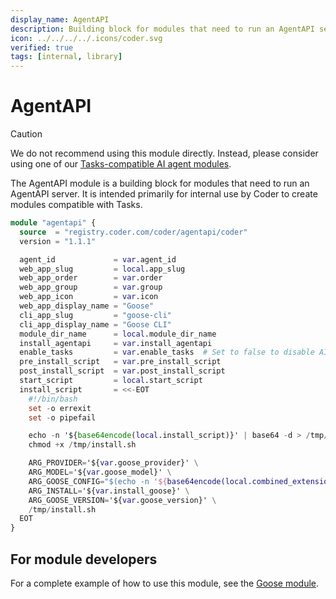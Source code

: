 ```yaml
---
display_name: AgentAPI
description: Building block for modules that need to run an AgentAPI server
icon: ../../../../.icons/coder.svg
verified: true
tags: [internal, library]
---
```


# AgentAPI

> [!CAUTION]
> We do not recommend using this module directly. Instead, please consider using one of our [Tasks-compatible AI agent modules](https://registry.coder.com/modules?search=tag%3Atasks).

The AgentAPI module is a building block for modules that need to run an AgentAPI server. It is intended primarily for internal use by Coder to create modules compatible with Tasks.

```tf
module "agentapi" {
  source  = "registry.coder.com/coder/agentapi/coder"
  version = "1.1.1"

  agent_id             = var.agent_id
  web_app_slug         = local.app_slug
  web_app_order        = var.order
  web_app_group        = var.group
  web_app_icon         = var.icon
  web_app_display_name = "Goose"
  cli_app_slug         = "goose-cli"
  cli_app_display_name = "Goose CLI"
  module_dir_name      = local.module_dir_name
  install_agentapi     = var.install_agentapi
  enable_tasks         = var.enable_tasks  # Set to false to disable AI tasks
  pre_install_script   = var.pre_install_script
  post_install_script  = var.post_install_script
  start_script         = local.start_script
  install_script       = <<-EOT
    #!/bin/bash
    set -o errexit
    set -o pipefail

    echo -n '${base64encode(local.install_script)}' | base64 -d > /tmp/install.sh
    chmod +x /tmp/install.sh

    ARG_PROVIDER='${var.goose_provider}' \
    ARG_MODEL='${var.goose_model}' \
    ARG_GOOSE_CONFIG="$(echo -n '${base64encode(local.combined_extensions)}' | base64 -d)" \
    ARG_INSTALL='${var.install_goose}' \
    ARG_GOOSE_VERSION='${var.goose_version}' \
    /tmp/install.sh
  EOT
}
```

## For module developers

For a complete example of how to use this module, see the [Goose module](https://github.com/coder/registry/blob/main/registry/coder/modules/goose/main.tf).
